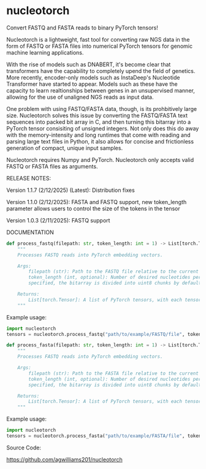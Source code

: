 # nucleotorch
Convert FASTQ and FASTA reads to binary PyTorch tensors!

Nucleotorch is a lightweight, fast tool for converting raw NGS data in the form of FASTQ or FASTA files into numerical 
PyTorch tensors for genomic machine learning applications.

With the rise of models such as DNABERT, it's become clear that transformers have the capability to completely upend the 
field of genetics. More recently, encoder-only models such as InstaDeep's Nucleotide Transformer have started to appear.
Models such as these have the capacity to learn realtionships between genes in an unsupervised manner, allowing for the
use of unaligned NGS reads as input data. 

One problem with using FASTQ/FASTA data, though, is its prohbitively large size. Nucleotorch solves this issue by 
converting the FASTQ/FASTA text sequences into packed bit array in C, and then turning this bitarray into a PyTorch 
tensor consisiting of unsigned integers. Not only does this do away with the memory-intensity and long runtimes that 
come with reading and parsing large text files in Python, it also allows for concise and frictionless generation of 
compact, unique input samples.

Nucleotorch requires Numpy and PyTorch. Nucleotorch only accepts valid FASTQ or FASTA files as arguments.

RELEASE NOTES:

Version 1.1.7 (2/12/2025) (Latest): Distribution fixes

Version 1.1.0 (2/12/2025): FASTA and FASTQ support, new token_length parameter allows users to control the size
of the tokens in the tensor

Version 1.0.3 (2/11/2025): FASTQ support

DOCUMENTATION

```python
def process_fastq(filepath: str, token_length: int = 1) -> List[torch.Tensor]:
    """
    Processes FASTQ reads into PyTorch embedding vectors.

    Args:
        filepath (str): Path to the FASTQ file relative to the current working directory.
        token_length (int, optional): Number of desired nucleotides per token (ie, entry in the tensor). If not 
        specified, the bitarray is divided into uint8 chunks by default.

    Returns:
        List[torch.Tensor]: A list of PyTorch tensors, with each tensor being composed of uints (type of uint depends on token_length).
    """
```

Example usage:

```python
import nucleotorch
tensors = nucleotorch.process_fastq("path/to/example/FASTQ/file", token_length=6)
```

```python
def process_fasta(filepath: str, token_length: int = 1) -> List[torch.Tensor]:
    """
    Processes FASTQ reads into PyTorch embedding vectors.

    Args:
        filepath (str): Path to the FASTA file relative to the current working directory.
        token_length (int, optional): Number of desired nucleotides per token (ie, entry in the tensor). If not 
        specified, the bitarray is divided into uint8 chunks by default.

    Returns:
        List[torch.Tensor]: A list of PyTorch tensors, with each tensor being composed of uints (type of uint depends on token_length).
    """
```

Example usage:

```python
import nucleotorch
tensors = nucleotorch.process_fasta("path/to/example/FASTA/file", token_length=6)
```

Source Code:

https://github.com/agwilliams201/nucleotorch